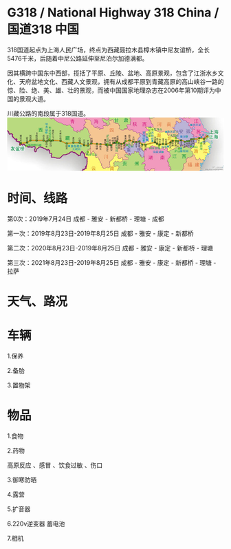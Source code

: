 # G318 / National Highway 318 China /国道318 中国

318国道起点为上海人民广场，终点为西藏聂拉木县樟木镇中尼友谊桥，全长5476千米，后随着中尼公路延伸至尼泊尔加德满都。

因其横跨中国东中西部，揽括了平原、丘陵、盆地、高原景观，包含了江浙水乡文化、天府盆地文化、西藏人文景观，拥有从成都平原到青藏高原的高山峡谷一路的惊、险、绝、美、雄、壮的景观，而被中国国家地理杂志在2006年第10期评为中国的景观大道。

川藏公路的南段属于318国道。
![G318](https://github.com/cloudlang/G318/blob/master/IMGS/G318.jpg)


# 时间、线路
第0次：2019年7月24日 成都 - 雅安 - 新都桥 - 理塘 - 成都 

第一次：2019年8月23日-2019年8月25日  成都 - 雅安 - 康定 - 新都桥 

第二次：2020年8月23日-2019年8月25日  成都 - 雅安 - 康定 - 新都桥 - 理塘 

第三次：2021年8月23日-2019年8月25日  成都 - 雅安 - 康定 - 新都桥 - 理塘 - 拉萨

# 天气、路况

# 车辆

1.保养

2.备胎

3.置物架

# 物品

1.食物

2.药物

高原反应 、感冒 、饮食过敏 、伤口

3.御寒防晒

4.露营

5.扩音器

6.220v逆变器 蓄电池

7.相机



